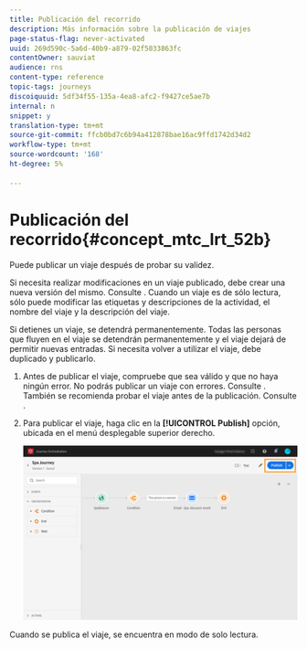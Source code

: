 ```yaml
---
title: Publicación del recorrido
description: Más información sobre la publicación de viajes
page-status-flag: never-activated
uuid: 269d590c-5a6d-40b9-a879-02f5033863fc
contentOwner: sauviat
audience: rns
content-type: reference
topic-tags: journeys
discoiquuid: 5df34f55-135a-4ea8-afc2-f9427ce5ae7b
internal: n
snippet: y
translation-type: tm+mt
source-git-commit: ffcb0bd7c6b94a412878bae16ac9ffd1742d34d2
workflow-type: tm+mt
source-wordcount: '168'
ht-degree: 5%

---
```



# Publicación del recorrido{#concept_mtc_lrt_52b}

Puede publicar un viaje después de probar su validez.

Si necesita realizar modificaciones en un viaje publicado, debe crear una nueva versión del mismo. Consulte [](../building-journeys/journey-versions.md). Cuando un viaje es de sólo lectura, sólo puede modificar las etiquetas y descripciones de la actividad, el nombre del viaje y la descripción del viaje.

Si detienes un viaje, se detendrá permanentemente. Todas las personas que fluyen en el viaje se detendrán permanentemente y el viaje dejará de permitir nuevas entradas. Si necesita volver a utilizar el viaje, debe duplicado y publicarlo.

1. Antes de publicar el viaje, compruebe que sea válido y que no haya ningún error. No podrás publicar un viaje con errores. Consulte [](../about/troubleshooting.md#section_h3q_kqk_fhb). También se recomienda probar el viaje antes de la publicación. Consulte [](../building-journeys/testing-the-journey.md).
1. Para publicar el viaje, haga clic en la **[!UICONTROL Publish]** opción, ubicada en el menú desplegable superior derecho.

   ![](../assets/journeyuc1_18.png)

Cuando se publica el viaje, se encuentra en modo de solo lectura.
